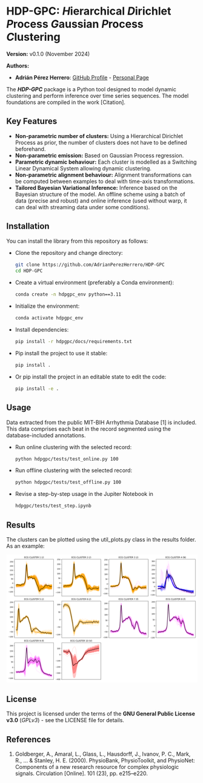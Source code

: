 # HDP-GPC: <i>H</i>ierarchical <i>D</i>irichlet <i>P</i>rocess <i>G</i>aussian <i>P</i>rocess <i>C</i>lustering 

**Version:** v0.1.0 (November 2024)

**Authors:**
 - **Adrián Pérez Herrero**: [GitHub Profile](https://github.com/AdrianPerezHerrero) -
[Personal Page](https://citius.gal/team/adrian-perez-herrero)


The ***HDP-GPC*** package is a Python tool designed to model dynamic clustering and perform inference over time series sequences.
The model foundations are compiled in the work [Citation].

## Key Features
- **Non-parametric number of clusters:** Using a Hierarchical Dirichlet Process as prior, the number of clusters
does not have to be defined beforehand.
- **Non-parametric emission:** Based on Gaussian Process regression.
- **Parametric dynamic behaviour:** Each cluster is modelled as a Switching Linear Dynamical System allowing dynamic clustering.
- **Non-parametric alignment behaviour:** Alignment transformations can be computed between examples to deal with time-axis transformations.
- **Tailored Bayesian Variational Inference:** Inference based on the Bayesian structure of the model.
An offline scheme using a batch of data (precise and robust) and online inference (used without warp, it can deal with streaming data under some conditions).

## Installation
You can install the library from this repository as follows:
- Clone the repository and change directory:
    ```bash
    git clone https://github.com/AdrianPerezHerrero/HDP-GPC
    cd HDP-GPC
    ```
- Create a virtual environment (preferably a Conda environment):
    ```bash
    conda create -n hdpgpc_env python==3.11
    ```
- Initialize the environment:
    ```bash
    conda activate hdpgpc_env
    ```
- Install dependencies:
    ```bash
    pip install -r hdpgpc/docs/requirements.txt
    ```
- Pip install the project to use it stable:
    ```bash
    pip install .
    ```
- Or pip install the project in an editable state to edit the code:
    ```bash
    pip install -e .
    ```
    
## Usage

Data extracted from the public MIT-BIH Arrhythmia Database [1] is included.
This data comprises each beat in the record segmented using the database-included annotations. 
- Run online clustering with the selected record:
    ```bash
    python hdpgpc/tests/test_online.py 100
    ```
- Run offline clustering with the selected record:
    ```bash
    python hdpgpc/tests/test_offline.py 100
    ```
- Revise a step-by-step usage in the Jupiter Notebook in
    ```bash
    hdpgpc/tests/test_step.ipynb
    ```

## Results

The clusters can be plotted using the util_plots.py class in the results folder. As an example:

![Clusters computed for lead 1 of record 102 of MIT-BIH Arrhythmia Database](hdpgpc/results/Rec102_Offline_Clusters_Lead_1.png)

## License
This project is licensed under the terms of the **GNU General Public License v3.0** (*GPLv3*) - see the LICENSE file 
for details.

## References
1. Goldberger, A., Amaral, L., Glass, L., Hausdorff, J., Ivanov, P. C., Mark, R., ... & Stanley, H. E. (2000).
PhysioBank, PhysioToolkit, and PhysioNet: Components of a new research resource for complex physiologic signals.
Circulation [Online]. 101 (23), pp. e215–e220.

